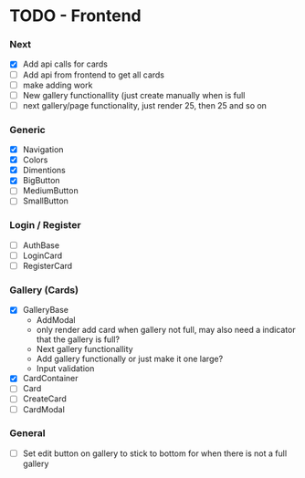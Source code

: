 # TODO - Frontend

### Next

- [x] Add api calls for cards
- [ ] Add api from frontend to get all cards
- [ ] make adding work
- [ ] New gallery functionallity (just create manually when is full
- [ ] next gallery/page functionality, just render 25, then 25 and so on

### Generic

- [x] Navigation
- [x] Colors
- [x] Dimentions
- [x] BigButton
- [ ] MediumButton
- [ ] SmallButton

### Login / Register

- [ ] AuthBase
- [ ] LoginCard
- [ ] RegisterCard

### Gallery (Cards)

- [x] GalleryBase
  - AddModal
  - only render add card when gallery not full, may also need a indicator that the gallery is full?
  - Next gallery functionallity
  - Add gallery functionally or just make it one large?
  - Input validation
- [x] CardContainer
- [ ] Card
- [ ] CreateCard
- [ ] CardModal

### General

- [ ] Set edit button on gallery to stick to bottom for when there is not a full gallery
